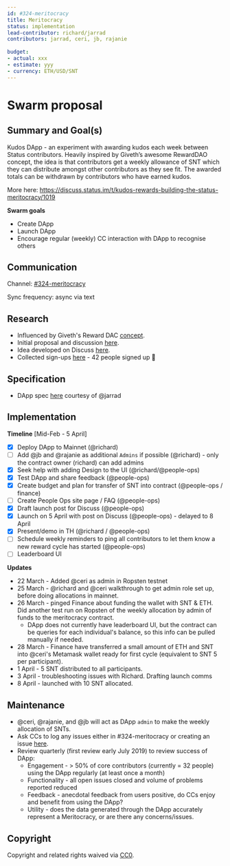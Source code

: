 ```yaml
---
id: #324-meritocracy    
title: Meritocracy
status: implementation
lead-contributor: richard/jarrad
contributors: jarrad, ceri, jb, rajanie
  
budget:
- actual: xxx
- estimate: yyy
- currency: ETH/USD/SNT
---
```


# Swarm proposal

## Summary and Goal(s)
Kudos DApp - an experiment with awarding kudos each week between Status contributors. Heavily inspired by Giveth’s awesome RewardDAO concept, the idea is that contributors get a weekly allowance of SNT which they can distribute amongst other contributors as they see fit. The awarded totals can be withdrawn by contributors who have earned kudos.

More here: https://discuss.status.im/t/kudos-rewards-building-the-status-meritocracy/1019

**Swarm goals**
* Create DApp
* Launch DApp
* Encourage regular (weekly) CC interaction with DApp to recognise others

## Communication
Channel: [#324-meritocracy](https://get.status.im/chat/public/324-meritocracy)

Sync frequency: async via text

## Research
* Influenced by Giveth's Reward DAC [concept](https://wiki.giveth.io/dac/contributors-guide//).
* Initial proposal and discussion [here](https://docs.google.com/document/d/1QN2SZ8QO-7jfH8rAKLVDAB5LxuKvBScodWoiRfejFkM/edit#heading=h.tommnlxre23w).
* Idea developed on Discuss [here](https://discuss.status.im/t/kudos-rewards-building-the-status-meritocracy/1019).
* Collected sign-ups [here](@people-ops) - 42 people signed up 🎉


## Specification

* DApp spec [here](https://github.com/status-im/meritocracy) courtesy of @jarrad

## Implementation

**Timeline**
[Mid-Feb - 5 April]
- [x] Deploy DApp to Mainnet (@richard)
- [ ] Add @jb and @rajanie as additional `Admins` if possible (@richard) - only the contract owner (richard) can add admins
- [x] Seek help with adding Design to the UI (@richard/@people-ops) 
- [x] Test DApp and share feedback (@people-ops)
- [x] Create budget and plan for transfer of SNT into contract (@people-ops / finance)
- [ ] Create People Ops site page / FAQ (@people-ops)
- [x] Draft launch post for Discuss (@people-ops)
- [x] Launch on 5 April with post on Discuss (@people-ops) - delayed to 8 April
- [x] Present/demo in TH (@richard / @people-ops)
- [ ] Schedule weekly reminders to ping all contributors to let them know a new reward cycle has started (@people-ops)
- [ ] Leaderboard UI

**Updates**
* 22 March - Added @ceri as admin in Ropsten testnet
* 25 March - @richard and @ceri walkthrough to get admin role set up, before doing allocations in mainnet.
* 26 March - pinged Finance about funding the wallet with SNT & ETH. Did another test run on Ropsten of the weekly allocation by admin of funds to the meritocracy contract.
    * DApp does not currently have leaderboard UI, but the contract can be queries for each individual's balance, so this info can be pulled manually if needed.
* 28 March - Finance have transferred a small amount of ETH and SNT into @ceri's Metamask wallet ready for first cycle (equivalent to SNT 5 per participant).
* 1 April - 5 SNT distributed to all participants.
* 3 April - troubleshooting issues with Richard. Drafting launch comms
* 8 April - launched with 10 SNT allocated.


## Maintenance

* @ceri, @rajanie, and @jb will act as DApp `admin` to make the weekly allocation of SNTs.
* Ask CCs to log any issues either in #324-meritocracy or creating an issue [here](https://github.com/status-im/meritocracy/issues).
* Review quarterly (first review early July 2019) to review success of DApp:
    * Engagement - > 50% of core contributors (currently = 32 people) using the DApp regularly (at least once a month)
    * Functionality - all open issues closed and volume of problems reported reduced
    * Feedback - anecdotal feedback from users positive, do CCs enjoy and benefit from using the DApp?
    * Utility - does the data generated through the DApp accurately represent a Meritocracy, or are there any concerns/issues.

## Copyright

Copyright and related rights waived via [CC0](https://creativecommons.org/publicdomain/zero/1.0/).
